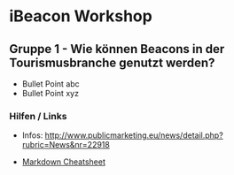 # iBeacon Workshop

## Gruppe 1 - Wie können Beacons in der Tourismusbranche genutzt werden?

* Bullet Point abc
* Bullet Point xyz


### Hilfen / Links

* Infos: http://www.publicmarketing.eu/news/detail.php?rubric=News&nr=22918

* [Markdown Cheatsheet](https://github.com/adam-p/markdown-here/wiki/Markdown-Cheatsheet)


